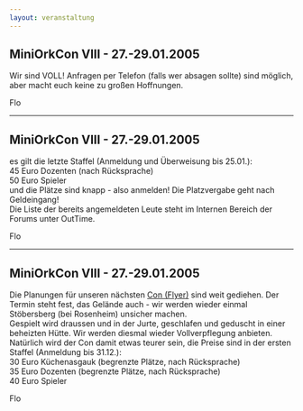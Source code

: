 ```yaml
---
layout: veranstaltung
---
```


MiniOrkCon VIII - 27.-29.01.2005
--------------------------------

Wir sind VOLL! Anfragen per Telefon (falls wer absagen sollte) sind möglich, aber macht euch keine zu großen Hoffnungen. 

Flo 

---

MiniOrkCon VIII - 27.-29.01.2005
--------------------------------

es gilt die letzte Staffel (Anmeldung und Überweisung bis 25.01.):   
45 Euro Dozenten (nach Rücksprache)   
50 Euro Spieler   
und die Plätze sind knapp - also anmelden! Die Platzvergabe geht nach Geldeingang!   
Die Liste der bereits angemeldeten Leute steht im Internen Bereich der Forums unter OutTime. 

Flo 

---

MiniOrkCon VIII - 27.-29.01.2005
---------------------------------

Die Planungen für unseren nächsten [Con (Flyer)](http://www.slogodd.de/flyer/MiniOrkCon_VIII-Schwert_und_Geist.pdf) sind weit gediehen. Der Termin steht fest, das Gelände auch - wir werden wieder einmal Stöbersberg (bei Rosenheim) unsicher machen.   
Gespielt wird draussen und in der Jurte, geschlafen und geduscht in einer beheizten Hütte. Wir werden diesmal wieder Vollverpflegung anbieten.   
Natürlich wird der Con damit etwas teurer sein, die Preise sind in der ersten Staffel (Anmeldung bis 31.12.):   
30 Euro Küchenasgauk (begrenzte Plätze, nach Rücksprache)   
35 Euro Dozenten (begrenzte Plätze, nach Rücksprache)   
40 Euro Spieler   

Flo 